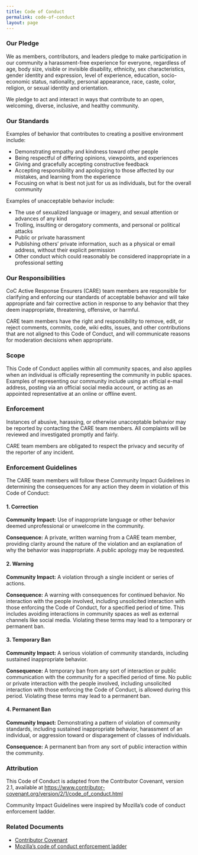 ```yaml
---
title: Code of Conduct
permalink: code-of-conduct
layout: page
---
```

### Our Pledge

We as members, contributors, and leaders pledge to make participation in our
community a harassment-free experience for everyone, regardless of age, body
size, visible or invisible disability, ethnicity, sex characteristics, gender
identity and expression, level of experience, education, socio-economic status,
nationality, personal appearance, race, caste, color, religion, or sexual
identity and orientation.

We pledge to act and interact in ways that contribute to an open, welcoming,
diverse, inclusive, and healthy community.

### Our Standards

Examples of behavior that contributes to creating a positive environment
include:

- Demonstrating empathy and kindness toward other people
- Being respectful of differing opinions, viewpoints, and experiences
- Giving and gracefully accepting constructive feedback
- Accepting responsibility and apologizing to those affected by our mistakes,
  and learning from the experience
- Focusing on what is best not just for us as individuals, but for the overall
  community

Examples of unacceptable behavior include:

- The use of sexualized language or imagery, and sexual attention or advances of
  any kind
- Trolling, insulting or derogatory comments, and personal or political attacks
- Public or private harassment
- Publishing others’ private information, such as a physical or email address,
  without their explicit permission
- Other conduct which could reasonably be considered inappropriate in a
  professional setting

### Our Responsibilities

CoC Active Response Ensurers (CARE) team members
are responsible for clarifying and enforcing our standards of acceptable
behavior and will take appropriate and fair corrective action in response to any
behavior that they deem inappropriate, threatening, offensive, or harmful.

CARE team members have the right and responsibility to remove, edit, or reject
comments, commits, code, wiki edits, issues, and other contributions that are
not aligned to this Code of Conduct, and will communicate reasons for moderation
decisions when appropriate.

### Scope

This Code of Conduct applies within all community spaces, and also applies when
an individual is officially representing the community in public spaces.
Examples of representing our community include using an official e-mail address,
posting via an official social media account, or acting as an appointed
representative at an online or offline event.

### Enforcement

Instances of abusive, harassing, or otherwise unacceptable behavior may be
reported by contacting the CARE team members. All complaints will be reviewed
and investigated promptly and fairly.

CARE team members are obligated to respect the privacy and security of the
reporter of any incident.

### Enforcement Guidelines

The CARE team members will follow these Community Impact Guidelines in
determining the consequences for any action they deem in violation of this Code
of Conduct:

#### 1. Correction

**Community Impact:** Use of inappropriate language or other behavior deemed
unprofessional or unwelcome in the community.

**Consequence:** A private, written warning from a CARE team member,
providing clarity around the nature of the violation and an
explanation of why the behavior was inappropriate. A public apology
may be requested.

#### 2. Warning

**Community Impact:** A violation through a single incident or series of actions.

**Consequence:** A warning with consequences for continued behavior. No interaction
with the people involved, including unsolicited interaction with those enforcing
the Code of Conduct, for a specified period of time. This includes avoiding
interactions in community spaces as well as external channels like social media.
Violating these terms may lead to a temporary or permanent ban.

#### 3. Temporary Ban

**Community Impact:** A serious violation of community standards, including
sustained inappropriate behavior.

**Consequence:** A temporary ban from any sort of interaction or public
communication with the community for a specified period of time. No public or
private interaction with the people involved, including unsolicited interaction
with those enforcing the Code of Conduct, is allowed during this period.
Violating these terms may lead to a permanent ban.

#### 4. Permanent Ban

**Community Impact:** Demonstrating a pattern of violation of community standards,
including sustained inappropriate behavior, harassment of an individual, or
aggression toward or disparagement of classes of individuals.

**Consequence:** A permanent ban from any sort of public interaction within the
community.

### Attribution

This Code of Conduct is adapted from the Contributor Covenant, version 2.1,
available at https://www.contributor-covenant.org/version/2/1/code_of_conduct.html

Community Impact Guidelines were inspired by Mozilla’s code of conduct enforcement ladder.

### Related Documents

- [Contributor Covenant](https://www.contributor-covenant.org)
- [Mozilla’s code of conduct enforcement ladder](https://github.com/mozilla/diversity)
